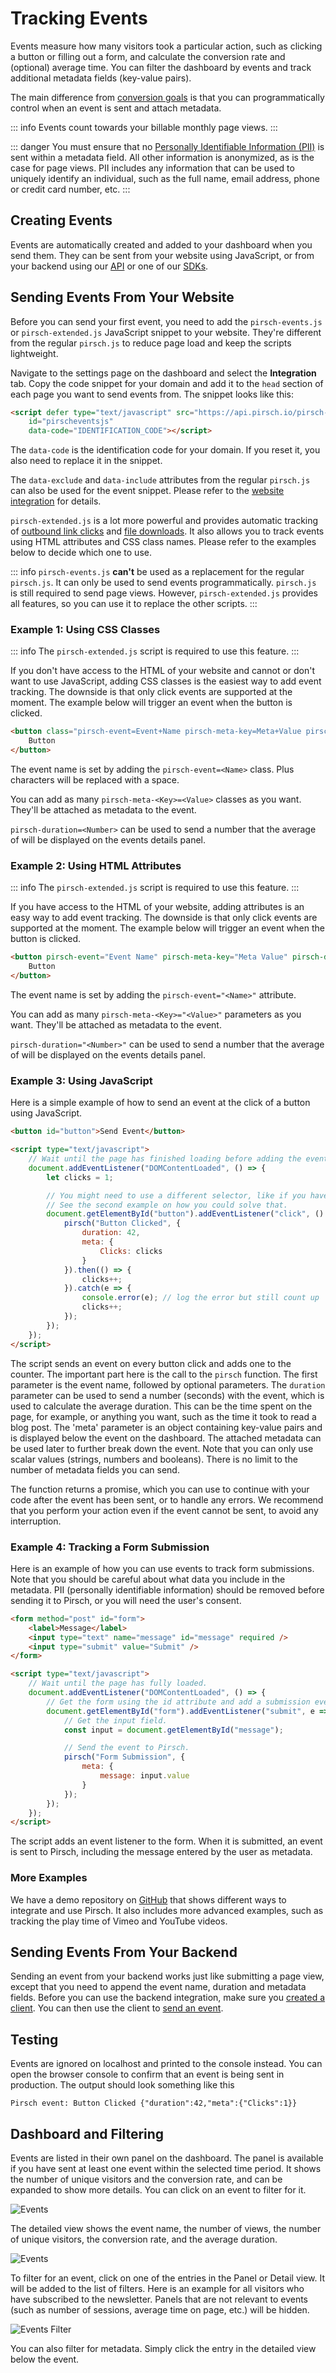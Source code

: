 # Tracking Events

Events measure how many visitors took a particular action, such as clicking a button or filling out a form, and calculate the conversion rate and (optional) average time. You can filter the dashboard by events and track additional metadata fields (key-value pairs).

The main difference from [conversion goals](/advanced/conversion-goals) is that you can programmatically control when an event is sent and attach metadata.

::: info
Events count towards your billable monthly page views.
:::

::: danger
You must ensure that no [Personally Identifiable Information (PII)](https://en.wikipedia.org/wiki/Personal_data) is sent within a metadata field. All other information is anonymized, as is the case for page views. PII includes any information that can be used to uniquely identify an individual, such as the full name, email address, phone or credit card number, etc.
:::

## Creating Events

Events are automatically created and added to your dashboard when you send them. They can be sent from your website using JavaScript, or from your backend using our [API](/api-sdks/api) or one of our [SDKs](/api-sdks/sdks).

## Sending Events From Your Website

Before you can send your first event, you need to add the `pirsch-events.js` or `pirsch-extended.js` JavaScript snippet to your website. They're different from the regular `pirsch.js` to reduce page load and keep the scripts lightweight.

Navigate to the settings page on the dashboard and select the **Integration** tab. Copy the code snippet for your domain and add it to the `head` section of each page you want to send events from. The snippet looks like this:

```HTML
<script defer type="text/javascript" src="https://api.pirsch.io/pirsch-events.js"
    id="pirscheventsjs"
    data-code="IDENTIFICATION_CODE"></script>
```

The `data-code` is the identification code for your domain. If you reset it, you also need to replace it in the snippet.

The `data-exclude` and `data-include` attributes from the regular `pirsch.js` can also be used for the event snippet. Please refer to the [website integration](/get-started/frontend-integration) for details.

`pirsch-extended.js` is a lot more powerful and provides automatic tracking of [outbound link clicks](/advanced/outbound-links) and [file downloads](/advanced/file-downloads). It also allows you to track events using HTML attributes and CSS class names. Please refer to the examples below to decide which one to use.

::: info
`pirsch-events.js` **can't** be used as a replacement for the regular `pirsch.js`. It can only be used to send events programmatically. `pirsch.js` is still required to send page views. However, `pirsch-extended.js` provides all features, so you can use it to replace the other scripts.
:::

### Example 1: Using CSS Classes

::: info
The `pirsch-extended.js` script is required to use this feature.
:::

If you don't have access to the HTML of your website and cannot or don't want to use JavaScript, adding CSS classes is the easiest way to add event tracking. The downside is that only click events are supported at the moment. The example below will trigger an event when the button is clicked.

```HTML
<button class="pirsch-event=Event+Name pirsch-meta-key=Meta+Value pirsch-duration=32">
    Button
</button>
```

The event name is set by adding the `pirsch-event=<Name>` class. Plus characters will be replaced with a space.

You can add as many `pirsch-meta-<Key>=<Value>` classes as you want. They'll be attached as metadata to the event.

`pirsch-duration=<Number>` can be used to send a number that the average of will be displayed on the events details panel.

### Example 2: Using HTML Attributes

::: info
The `pirsch-extended.js` script is required to use this feature.
:::

If you have access to the HTML of your website, adding attributes is an easy way to add event tracking. The downside is that only click events are supported at the moment. The example below will trigger an event when the button is clicked.

```HTML
<button pirsch-event="Event Name" pirsch-meta-key="Meta Value" pirsch-duration="32">
    Button
</button>
```

The event name is set by adding the `pirsch-event="<Name>"` attribute.

You can add as many `pirsch-meta-<Key>="<Value>"` parameters as you want. They'll be attached as metadata to the event.

`pirsch-duration="<Number>"` can be used to send a number that the average of will be displayed on the events details panel.

### Example 3: Using JavaScript

Here is a simple example of how to send an event at the click of a button using JavaScript.

```HTML
<button id="button">Send Event</button>

<script type="text/javascript">
    // Wait until the page has finished loading before adding the event listener.
    document.addEventListener("DOMContentLoaded", () => {
        let clicks = 1;

        // You might need to use a different selector, like if you have other elements in your button.
        // See the second example on how you could solve that.
        document.getElementById("button").addEventListener("click", () => {
            pirsch("Button Clicked", {
                duration: 42,
                meta: {
                    Clicks: clicks
                }
            }).then(() => {
                clicks++;
            }).catch(e => {
                console.error(e); // log the error but still count up
                clicks++;
            });
        });
    });
</script>
```

The script sends an event on every button click and adds one to the counter. The important part here is the call to the `pirsch` function. The first parameter is the event name, followed by optional parameters. The `duration` parameter can be used to send a number (seconds) with the event, which is used to calculate the average duration. This can be the time spent on the page, for example, or anything you want, such as the time it took to read a blog post. The 'meta' parameter is an object containing key-value pairs and is displayed below the event on the dashboard. The attached metadata can be used later to further break down the event. Note that you can only use scalar values (strings, numbers and booleans). There is no limit to the number of metadata fields you can send.

The function returns a promise, which you can use to continue with your code after the event has been sent, or to handle any errors. We recommend that you perform your action even if the event cannot be sent, to avoid any interruption.

### Example 4: Tracking a Form Submission

Here is an example of how you can use events to track form submissions. Note that you should be careful about what data you include in the metadata. PII (personally identifiable information) should be removed before sending it to Pirsch, or you will need the user's consent.

```HTML
<form method="post" id="form">
    <label>Message</label>
    <input type="text" name="message" id="message" required />
    <input type="submit" value="Submit" />
</form>

<script type="text/javascript">
    // Wait until the page has fully loaded.
    document.addEventListener("DOMContentLoaded", () => {
        // Get the form using the id attribute and add a submission event handler.
        document.getElementById("form").addEventListener("submit", e => {
            // Get the input field.
            const input = document.getElementById("message");

            // Send the event to Pirsch.
            pirsch("Form Submission", {
                meta: {
                    message: input.value
                }
            });
        });
    });
</script>
```

The script adds an event listener to the form. When it is submitted, an event is sent to Pirsch, including the message entered by the user as metadata.

### More Examples

We have a demo repository on [GitHub](https://github.com/pirsch-analytics/demo) that shows different ways to integrate and use Pirsch. It also includes more advanced examples, such as tracking the play time of Vimeo and YouTube videos.

## Sending Events From Your Backend

Sending an event from your backend works just like submitting a page view, except that you need to append the event name, duration and metadata fields. Before you can use the backend integration, make sure you [created a client](/get-started/backend-integration#create-a-client). You can then use the client to [send an event](/api-sdks/api#sending-an-event).

## Testing

Events are ignored on localhost and printed to the console instead. You can open the browser console to confirm that an event is being sent in production. The output should look something like this

```
Pirsch event: Button Clicked {"duration":42,"meta":{"Clicks":1}}
```

## Dashboard and Filtering

Events are listed in their own panel on the dashboard. The panel is available if you have sent at least one event within the selected time period. It shows the number of unique visitors and the conversion rate, and can be expanded to show more details. You can click on an event to filter for it.

![Events](../static/advanced/events.png)

The detailed view shows the event name, the number of views, the number of unique visitors, the conversion rate, and the average duration.

![Events](../static/advanced/events-metadata.png)

To filter for an event, click on one of the entries in the Panel or Detail view. It will be added to the list of filters. Here is an example for all visitors who have subscribed to the newsletter. Panels that are not relevant to events (such as number of sessions, average time on page, etc.) will be hidden.

![Events Filter](../static/advanced/events-filter.png)

You can also filter for metadata. Simply click the entry in the detailed view below the event.
